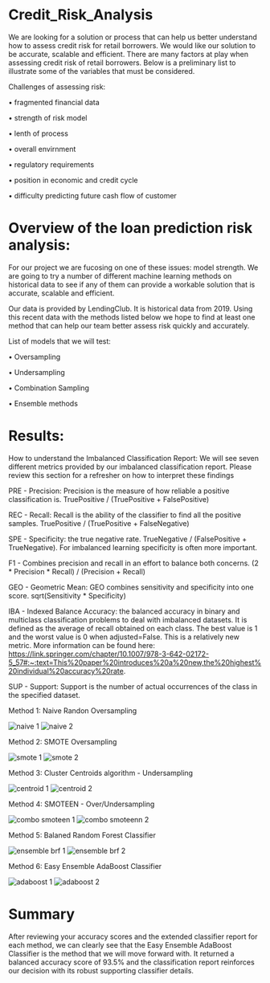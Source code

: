 # Credit_Risk_Analysis

We are looking for a solution or process that can help us better understand how to assess credit risk for retail borrowers. We would like our solution to be accurate, scalable and efficient. There are many factors at play when assessing credit risk of retail borrowers. Below is a preliminary list to illustrate some of the variables that must be considered.

Challenges of assessing risk:

•	fragmented financial data

•	strength of risk model

•	lenth of process

•	overall envirnment

•	regulatory requirements

•	position in economic and credit cycle

•	difficulty predicting future cash flow of customer


# Overview of the loan prediction risk analysis:
For our project we are fucosing on one of these issues: model strength. We are going to try a number of different machine learning methods on historical data to see if any of them can provide a workable solution that is accurate, scalable and efficient.

Our data is provided by LendingClub. It is historical data from 2019. Using this recent data with the methods listed below we hope to find at least one method that can help our team better assess risk quickly and accurately.


List of models that we will test:

•	Oversampling

•	Undersampling
  
•	Combination Sampling
  
•	Ensemble methods

# Results:

How to understand the Imbalanced Classification Report:
We will see seven different metrics provided by our imbalanced classification report. Please review this section for a refresher on how to interpret these findings

PRE - Precision: Precision is the measure of how reliable a positive classification is. TruePositive / (TruePositive + FalsePositive)

REC - Recall: Recall is the ability of the classifier to find all the positive samples. TruePositive / (TruePositive + FalseNegative)

SPE - Specificity: the true negative rate. TrueNegative / (FalsePositive + TrueNegative). For imbalanced learning specificity is often more important. 

F1 - Combines precision and recall in an effort to balance both concerns. (2 * Precision * Recall) / (Precision + Recall)

GEO - Geometric Mean: GEO combines sensitivity and specificity into one score. sqrt(Sensitivity * Specificity)

IBA - Indexed Balance Accuracy: the balanced accuracy in binary and multiclass classification problems to deal with imbalanced datasets. It is defined as the average of recall obtained on each class. The best value is 1 and the worst value is 0 when adjusted=False. This is a relatively new metric. More information can be found here: https://link.springer.com/chapter/10.1007/978-3-642-02172-5_57#:~:text=This%20paper%20introduces%20a%20new,the%20highest%20individual%20accuracy%20rate.

SUP - Support: Support is the number of actual occurrences of the class in the specified dataset.

Method 1: Naive Randon Oversampling

![naive 1](https://user-images.githubusercontent.com/58608736/150695378-6d1b87ff-db34-45af-bce4-aa34c08138a1.PNG)
![naive 2](https://user-images.githubusercontent.com/58608736/150695389-6eaae0fe-1607-4832-8461-075e67ea8b26.PNG)


Method 2: SMOTE Oversampling

![smote 1](https://user-images.githubusercontent.com/58608736/150695408-670b290b-e19e-4086-951b-68e470927b43.PNG)
![smote 2](https://user-images.githubusercontent.com/58608736/150695412-a5110f60-64d5-4c09-bf42-043b90f85432.PNG)


Method 3: Cluster Centroids algorithm - Undersampling

![centroid 1](https://user-images.githubusercontent.com/58608736/150695444-6ef4046c-7e51-44d7-9478-f2025b205762.PNG)
![centroid 2](https://user-images.githubusercontent.com/58608736/150695447-78af7fed-4aa2-46ad-ba4a-d169cdf5f82d.PNG)


Method 4: SMOTEEN - Over/Undersampling

![combo smoteen 1](https://user-images.githubusercontent.com/58608736/150695475-c930f435-6f5e-4b59-974d-9cba4f87de4b.PNG)
![combo smoteenn 2](https://user-images.githubusercontent.com/58608736/150695482-d7319805-7060-49a6-9c7d-2ba4079c9d4c.PNG)


Method 5: Balaned Random Forest Classifier

![ensemble brf 1](https://user-images.githubusercontent.com/58608736/150695763-16b3e0b1-6d91-4ff7-82f4-4d8d1165e991.PNG)
![ensemble brf 2](https://user-images.githubusercontent.com/58608736/150695773-4e48b151-af14-417f-b180-a2bf792b3982.PNG)


Method 6: Easy Ensemble AdaBoost Classifier

![adaboost 1](https://user-images.githubusercontent.com/58608736/150695815-193b69e5-3973-4cc1-9870-c878cc43df7d.PNG)
![adaboost 2](https://user-images.githubusercontent.com/58608736/150695822-4f313271-dcc1-4e3f-8827-8989a8bc6ca9.PNG)


# Summary
After reviewing your accuracy scores and the extended classifier report for each method, we can clearly see that the Easy Ensemble AdaBoost Classifier is the method that we will move forward with. It returned a balanced accuracy score of 93.5% and the classification report reinforces our decision with its robust supporting classifier details.
